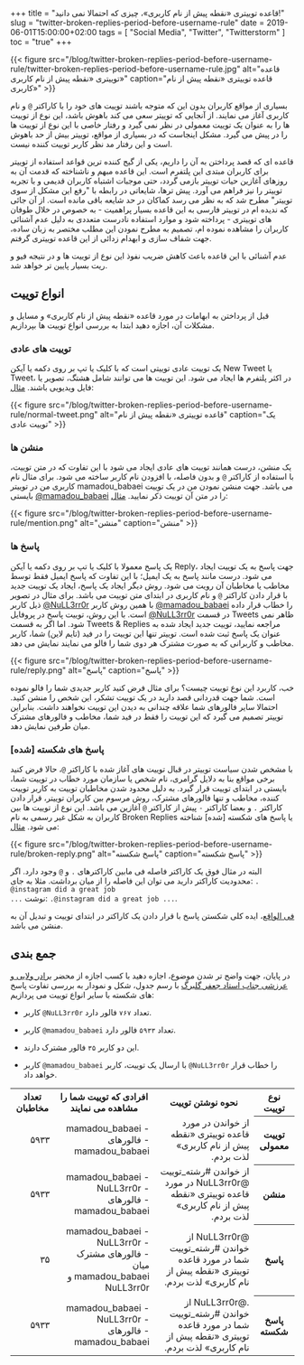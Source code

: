 +++
title = "قاعده توییتری «نقطه پیش از نام کاربری»، چیزی که احتمالا نمی دانید!"
slug = "twitter-broken-replies-period-before-username-rule"
date = 2019-06-01T15:00:00+02:00
tags = [ "Social Media", "Twitter", "Twitterstorm" ]
toc = "true"
+++

{{< figure src="/blog/twitter-broken-replies-period-before-username-rule/twitter-broken-replies-period-before-username-rule.jpg" alt="قاعده توییتری «نقطه پیش از نام کاربری»" caption="قاعده توییتری «نقطه پیش از نام کاربری»" >}}

بسیاری از مواقع کاربران بدون این که متوجه باشند توییت های خود را با کاراکتر <code>@</code> و نام کاربری آغاز می نمایند. از آنجایی که توییتر سعی می کند باهوش باشد، این نوع از توییت ها را به عنوان یک توییت معمولی در نظر نمی گیرد و رفتار خاصی با این نوع از توییت ها را در پیش می گیرد. مشکل اینجاست که در بسیاری از مواقع، توییتر بیش از حد باهوش است و این رفتار مد نظر کاربر توییت کننده نیست.

قاعده ای که قصد پرداختن به آن را داریم، یکی از گیج کننده ترین قواعد استفاده از توییتر برای کاربران مبتدی این پلتفرم است. این قاعده مبهم و ناشناخته که قدمت آن به روزهای آغازین حیات توییتر بازمی گردد، حتی موجبات اشتباه کاربران قدیمی و با تجربه توییتر را نیز فراهم می آورد. پیش ترها، شایعاتی در رابطه با "رفع این مشکل از سوی توییتر" مطرح شد که به نظر می رسد کماکان در حد شایعه باقی مانده است. از آن جائی که ندیده ام در توییتر فارسی به این قاعده بسیار پراهمیت - به خصوص در خلال طوفان های توییتری - پرداخته شود و موارد استفاده نادرست متعددی به دلیل عدم آشنائی کاربران را مشاهده نموده ام، تصمیم به مطرح نمودن این مطلب مختصر به زبان ساده، جهت شفاف سازی و ابهدام زدائی از این قاعده توییتری گرفتم.

عدم آشنائی با این قاعده باعث کاهش ضریب نفوذ این نوع از توییت ها و در نتیجه فیو و ریت بسیار پایین تر خواهد شد.

<!--more-->

## انواع توییت

قبل از پرداختن به ابهامات در مورد قاعده «نقطه پیش از نام کاربری» و مسایل و مشکلات آن، اجازه دهید ابتدا به بررسی انواع توییت ها بپردازیم.

### توییت های عادی

یک توییت عادی توییتی است که با کلیک یا تپ بر روی دکمه یا آیکن New Tweet یا Tweet، در اکثر پلتفرم ها ایجاد می شود. این توییت ها می توانند شامل هشتگ، تصویر یا فایل ویدیویی باشند. [مثال](https://twitter.com/mamadou_babaei/status/1118864969674760192):

{{< figure src="/blog/twitter-broken-replies-period-before-username-rule/normal-tweet.png" alt="قاعده توییتری «نقطه پیش از نام" caption="یک توییت عادی" >}}

### منشن ها

یک منشن، درست همانند توییت های عادی ایجاد می شود با این تفاوت که در متن توییت، با استفاده از کاراکتر <code>@</code> و بدون فاصله، با افزودن نام کاربر ساخته می شود. برای مثال نام کاربری من در توییتر mamadou_babaei می باشد. جهت منشن نمودن من در یک توییت بایستی [@mamadou_babaei](https://twitter.com/mamadou_babaei) را در متن آن توییت ذکر نمایید. [مثال](https://twitter.com/mamadou_babaei/status/1133771418943066112):

{{< figure src="/blog/twitter-broken-replies-period-before-username-rule/mention.png" alt="منشن" caption="منشن" >}}

### پاسخ ها

یک پاسخ معمولا با کلیک یا تپ بر روی دکمه یا آیکن Reply، جهت پاسخ به یک توییت ایجاد می شود. درست مانند پاسخ به یک ایمیل؛ با این تفاوت که پاسخ ایمیل فقط توسط مخاطب یا مخاطبان آن رویت می شود. روش دیگر ایجاد یک پاسخ، ایجاد یک توییت جدید با قرار دادن کاراکتر <code>@</code> و نام کاربری در ابتدای متن توییت می باشد. برای مثال در تصویر ذیل کاربر [@NuLL3rr0r](https://twitter.com/NuLL3rr0r) با همین روش کاربر [@mamadou_babaei](https://twitter.com/mamadou_babaei) را خطاب قرار داده است. با این روش، توییت پاسخ در پروفایل [@NuLL3rr0r](https://twitter.com/NuLL3rr0r) در قسمت Tweets ظاهر نمی شود. اما اگر به قسمت Tweets & Replies مراجعه نمایید، توییت جدید ایجاد شده به عنوان یک پاسخ ثبت شده است. توییتر تنها این توییت را در فید (تایم لاین) شما، کاربر مخاطب و کاربرانی که به صورت مشترک هر دوی شما را فالو می نمایند نمایش می دهد.

{{< figure src="/blog/twitter-broken-replies-period-before-username-rule/reply.png" alt="پاسخ" caption="پاسخ" >}}

خب، کاربرد این نوع توییت چیست؟ برای مثال فرض کنید کاربر جدیدی شما را فالو نموده است. شما جهت قدردانی قصد دارید در یک توییت تشکر، این شخص را منشن کنید. احتمالا سایر فالورهای شما علاقه چندانی به دیدن این توییت نخواهند داشت. بنابراین توییتر تصمیم می گیرد که این توییت را فقط در فید شما، مخاطب و فالورهای مشترک میان طرفین نمایش دهد.

### پاسخ های شکسته [شده]

با مشخص شدن سیاست توییتر در قبال توییت های آغاز شده با کاراکتر  <code>@</code>، حالا فرض کنید برخی مواقع بنا به دلایل گرامری، نام شخص یا سازمان مورد خطاب در توییت شما، بایستی در ابتدای توییت قرار گیرد. به دلیل محدود شدن مخاطبان توییت به کاربر توییت کننده، مخاطب و تنها فالورهای مشترک، روش مرسوم بین کاربران توییتر، قرار دادن کاراکتر <code>.</code> و بعضا کاراکتر <code>-</code> پیش از کاراکتر <code>@</code> آغازین می باشد. این نوع از توییت ها بین کاربران به شکل غیر رسمی به نام Broken Replies یا پاسخ های شکسته [شده] شناخته می شود. [مثال](https://twitter.com/mamadou_babaei/status/1118606151023779841):

{{< figure src="/blog/twitter-broken-replies-period-before-username-rule/broken-reply.png" alt="پاسخ شکسته" caption="پاسخ شکسته" >}}

البته در مثال فوق یک کاراکتر فاصله فی مابین کاراکترهای <code>.</code> و <code>@</code> وجود دارد. اگر محدودیت کاراکتر دارید می توان این فاصله را از میان برداشت. مثلا به جای: <code>. @instagram did a great job ...</code> نوشت: <code>.@instagram did a great job ...</code>.

[فی الواقع](https://twitter.com/hashtag/%D9%81%DB%8C_%D8%A7%D9%84%D9%88%D8%A7%D9%82%D8%B9?src=hash)، ایده کلی شکستن پاسخ با قرار دادن یک کاراکتر در ابتدای توییت و تبدیل آن به منشن می باشد.

## جمع بندی

در پایان، جهت واضح تر شدن موضوع، اجازه دهید با کسب اجازه از  محضر [برادر ولایی و عرزشی جناب استاد جعفر گلبرگ](https://web.archive.org/web/20190527090837/https://twitter.com/geoffgolberg/status/1132827559278841857) با رسم جدول، شکل و نمودار به بررسی تفاوت پاسخ های شکسته با سایر انواع توییت می پردازیم:

- کاربر <code>@NuLL3rr0r</code> تعداد <code>۷۶۷</code> فالور دارد.

- کاربر <code>@mamadou_babaei</code> تعداد <code>۵۹۳۳</code> فالور دارد.

- این دو کاربر <code>۳۵</code> فالور مشترک دارند.

- کاربر <code>@mamadou_babaei</code> با ارسال یک توییت، کاربر <code>@NuLL3rr0r</code> را خطاب قرار خواهد داد.


<div style="direction: rtl !important; font-size: 14px;">
    <table dir="rtl" class="table table-striped table-hover">
        <tr>
            <th valign="middle" style="text-align: center !important; vertical-align: middle;">
                نوع توییت
            </th>
            <th valign="middle" style="text-align: center !important; vertical-align: middle;">
                نحوه نوشتن توییت
            </th>
            <th valign="middle" style="text-align: center !important; vertical-align: middle;">
               افرادی که توییت شما را مشاهده می نمایند
            </th>
            <th valign="middle" style="text-align: center !important; vertical-align: middle;">
               تعداد مخاطبان
            </th>
        </tr>
        <tr>
            <th valign="middle" style="text-align: center !important; vertical-align: middle;">
                توییت معمولی
            </th>
            <td style="text-align: right !important;">
                از خواندن در مورد قاعده توییتری «نقطه پیش از نام کاربری» لذت بردم.
            </td>
            <td style="text-align: right !important;">
                - mamadou_babaei
                <br />
                - فالورهای mamadou_babaei
            </td>
            <td style="text-align: right !important;">
                ۵۹۳۳
            </td>
        </tr>
        <tr>
            <th valign="middle" style="text-align: center !important; vertical-align: middle;">
                منشن
            </th>
            <td style="text-align: right !important;">
                 از خواندن #رشته_توییت @NuLL3rr0r در مورد قاعده توییتری «نقطه پیش از نام کاربری» لذت بردم.
            </td>
            <td style="text-align: right !important;">
                - mamadou_babaei
                <br />
                - NuLL3rr0r
                <br />
                - فالورهای mamadou_babaei
            </td>
            <td style="text-align: right !important;">
                ۵۹۳۳
            </td>
        </tr>
        <tr>
            <th valign="middle" style="text-align: center !important; vertical-align: middle;">
                پاسخ
            </th>
            <td style="text-align: right !important;">
                @NuLL3rr0r از خواندن #رشته_توییت شما در مورد قاعده توییتری «نقطه پیش از نام کاربری» لذت بردم.
            </td>
            <td style="text-align: right !important;">
                - mamadou_babaei
                <br />
                - NuLL3rr0r
                <br />
                - فالورهای مشترک میان mamadou_babaei و NuLL3rr0r
            </td>
            <td style="text-align: right !important;">
                ۳۵
            </td>
        </tr>
        <tr>
            <th valign="middle" style="text-align: center !important; vertical-align: middle;">
                پاسخ شکسته
            </th>
            <td style="text-align: right !important;">
                .@NuLL3rr0r از خواندن #رشته_توییت شما در مورد قاعده توییتری «نقطه پیش از نام کاربری» لذت بردم.
            </td>
            <td style="text-align: right !important;">
                - mamadou_babaei
                <br />
                - NuLL3rr0r
                <br />
                - فالورهای mamadou_babaei
            </td>
            <td style="text-align: right !important;">
                ۵۹۳۳
            </td>
        </tr>
    </table>
</div>
